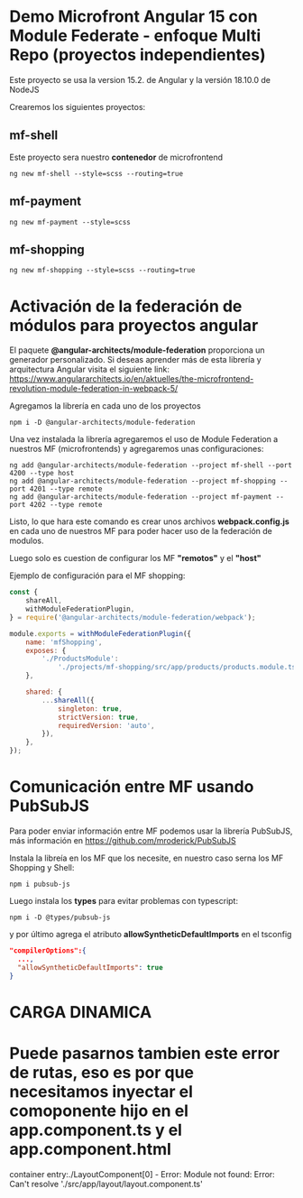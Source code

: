 # Demo Microfront Angular 15 con Module Federate - enfoque Multi Repo (proyectos independientes)

Este proyecto se usa la version 15.2. de Angular y la versión 18.10.0 de NodeJS

Crearemos los siguientes proyectos:

## mf-shell

Este proyecto sera nuestro **contenedor** de microfrontend

```console
ng new mf-shell --style=scss --routing=true
```

## mf-payment

```console
ng new mf-payment --style=scss
```

## mf-shopping

```console
ng new mf-shopping --style=scss --routing=true
```

# Activación de la federación de módulos para proyectos angular

El paquete **@angular-architects/module-federation** proporciona un generador personalizado. Si deseas aprender más de esta librería y arquitectura Angular visita el siguiente link:
https://www.angulararchitects.io/en/aktuelles/the-microfrontend-revolution-module-federation-in-webpack-5/

Agregamos la librería en cada uno de los proyectos

```console
npm i -D @angular-architects/module-federation
```

Una vez instalada la librería agregaremos el uso de Module Federation a nuestros MF (microfrontends) y agregaremos unas configuraciones:

```console
ng add @angular-architects/module-federation --project mf-shell --port 4200 --type host
ng add @angular-architects/module-federation --project mf-shopping --port 4201 --type remote
ng add @angular-architects/module-federation --project mf-payment --port 4202 --type remote
```

Listo, lo que hara este comando es crear unos archivos **webpack.config.js** en cada uno de nuestros MF para poder hacer uso de la federación de modulos.

Luego solo es cuestion de configurar los MF **"remotos"** y el **"host"**

Ejemplo de configuración para el MF shopping:

```javascript
const {
	shareAll,
	withModuleFederationPlugin,
} = require('@angular-architects/module-federation/webpack');

module.exports = withModuleFederationPlugin({
	name: 'mfShopping',
	exposes: {
		'./ProductsModule':
			'./projects/mf-shopping/src/app/products/products.module.ts',
	},

	shared: {
		...shareAll({
			singleton: true,
			strictVersion: true,
			requiredVersion: 'auto',
		}),
	},
});
```

# Comunicación entre MF usando PubSubJS

Para poder enviar información entre MF podemos usar la librería PubSubJS, más información en https://github.com/mroderick/PubSubJS

Instala la libreía en los MF que los necesite, en nuestro caso serna los MF Shopping y Shell:

```console
npm i pubsub-js
```

Luego instala los **types** para evitar problemas con typescript:

```console
npm i -D @types/pubsub-js
```

y por último agrega el atributo **allowSyntheticDefaultImports** en el tsconfig

```json
"compilerOptions":{
  ...,
  "allowSyntheticDefaultImports": true
}
```

# CARGA DINAMICA

# Puede pasarnos tambien este error de rutas, eso es por que necesitamos inyectar el comoponente hijo en el app.component.ts y el app.component.html

container entry:./LayoutComponent[0] - Error: Module not found: Error: Can't resolve './src/app/layout/layout.component.ts'
